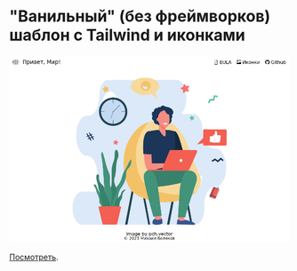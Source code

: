 # "Ванильный" (без фреймворков) шаблон с Tailwind и иконками

![Скриншот](screenshot.png)

[Посмотреть](https://yababay.github.io/yababay-web-template/).

